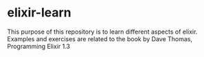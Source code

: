 # elixir-learn

This purpose of this repository is to learn different aspects of elixir. Examples and exercises are related to the book by Dave Thomas, Programming Elixir 1.3
